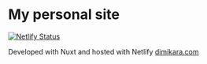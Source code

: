 # My personal site 

[![Netlify Status](https://api.netlify.com/api/v1/badges/18c07a69-66cd-4905-8e03-58607c804494/deploy-status)](https://app.netlify.com/sites/vibrant-johnson-020923/deploys)

Developed with Nuxt and hosted with Netlify [dimikara.com](dimikara.com) 
